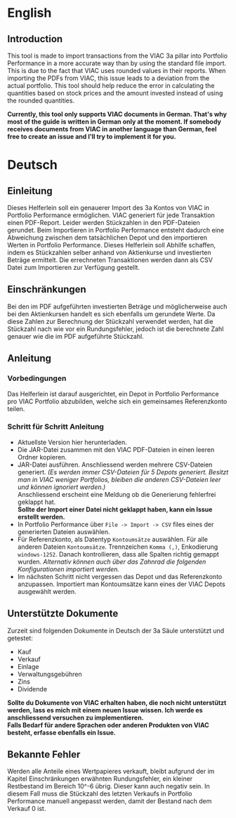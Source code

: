 # English
## Introduction
This tool is made to import transactions from the VIAC 3a pillar into Portfolio Performance in a more accurate way than by using the standard file import.
This is due to the fact that VIAC uses rounded values in their reports. When importing the PDFs from VIAC, this issue leads to a deviation from the actual portfolio.
This tool should help reduce the error in calculating the quantities based on stock prices and the amount invested instead of using the rounded quantities.  
  
**Currently, this tool only supports VIAC documents in German. That's why most of the guide is written in German only at the moment.
If somebody receives documents from VIAC in another language than German, feel free to create an issue and I'll try to implement it for you.**


# Deutsch
## Einleitung

Dieses Helferlein soll ein genauerer Import des 3a Kontos von VIAC in Portfolio Performance ermöglichen.
VIAC generiert für jede Transaktion einen PDF-Report. Leider werden Stückzahlen in den PDF-Dateien gerundet. 
Beim Importieren in Portfolio Performance entsteht dadurch eine Abweichung zwischen dem tatsächlichen Depot und den importieren Werten in Portfolio Performance.
Dieses Helferlein soll Abhilfe schaffen, indem es Stückzahlen selber anhand von Aktienkurse und investierten Beträge ermittelt.
Die errechneten Transaktionen werden dann als CSV Datei zum Importieren zur Verfügung gestellt.

## Einschränkungen
Bei den im PDF aufgeführten investierten Beträge und möglicherweise auch bei den Aktienkursen handelt es sich ebenfalls um gerundete Werte. 
Da diese Zahlen zur Berechnung der Stückzahl verwendet werden, hat die Stückzahl nach wie vor ein Rundungsfehler, jedoch ist die berechnete Zahl genauer wie die im PDF aufgeführte Stückzahl.

## Anleitung
### Vorbedingungen
Das Helferlein ist darauf ausgerichtet, ein Depot in Portfolio Performance pro VIAC Portfolio abzubilden, welche sich ein gemeinsames Referenzkonto teilen.

### Schritt für Schritt Anleitung
- Aktuellste Version hier herunterladen.
- Die JAR-Datei zusammen mit den VIAC PDF-Dateien in einen leeren Ordner kopieren.
- JAR-Datei ausführen. Anschliessend werden mehrere CSV-Dateien generiert. _(Es werden immer CSV-Dateien für 5 Depots generiert. Besitzt man in VIAC weniger Portfolios, bleiben die anderen CSV-Dateien leer und können ignoriert werden.)_  
Anschliessend erscheint eine Meldung ob die Generierung fehlerfrei geklappt hat.  
**Sollte der Import einer Datei nicht geklappt haben, kann ein Issue erstellt werden.**
- In Portfolio Performance über `File -> Import -> CSV` files eines der generierten Dateien auswählen.
- Für Referenzkonto, als Datentyp `Kontoumsätze` auswählen. Für alle anderen Dateien `Kontoumsätze`. Trennzeichen `Komma (,)`, Enkodierung `windows-1252`. Danach kontrollieren, dass alle Spalten richtig gemappt wurden. _Alternativ können auch über das Zahnrad die folgenden Konfigurationen importiert werden._
- Im nächsten Schritt nicht vergessen das Depot und das Referenzkonto anzupassen. Importiert man Kontoumsätze kann eines der VIAC Depots ausgewählt werden.

## Unterstützte Dokumente
Zurzeit sind folgenden Dokumente in Deutsch der 3a Säule unterstützt und getestet:
- Kauf
- Verkauf
- Einlage
- Verwaltungsgebühren
- Zins
- Dividende  
  
**Sollte du Dokumente von VIAC erhalten haben, die noch nicht unterstützt werden, lass es mich mit einem neuen Issue wissen. Ich werde es anschliessend versuchen zu implementieren.  
Falls Bedarf für andere Sprachen oder anderen Produkten von VIAC besteht, erfasse ebenfalls ein Issue.**


## Bekannte Fehler
Werden alle Anteile eines Wertpapieres verkauft, bleibt aufgrund der im Kapitel Einschränkungen erwähnten Rundungsfehler, ein kleiner Restbestand im Bereich 10^-6 übrig. 
Dieser kann auch negativ sein. In diesem Fall muss die Stückzahl des letzten Verkaufs in Portfolio Performance manuell angepasst werden, damit der Bestand nach dem Verkauf 0 ist.
